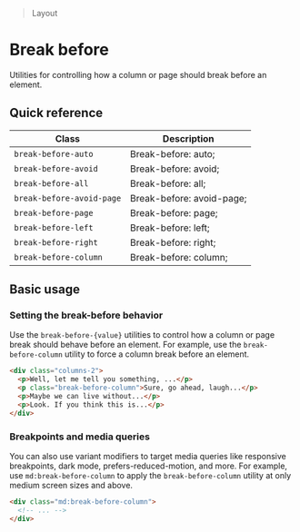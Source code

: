 > Layout

# Break before
Utilities for controlling how a column or page should break before an element.

## Quick reference

| Class                       | Description                               |
| --------------------------- | ----------------------------------------- |
| `break-before-auto`          | Break-before: auto;                        |
| `break-before-avoid`         | Break-before: avoid;                       |
| `break-before-all`           | Break-before: all;                         |
| `break-before-avoid-page`    | Break-before: avoid-page;                  |
| `break-before-page`          | Break-before: page;                        |
| `break-before-left`          | Break-before: left;                        |
| `break-before-right`         | Break-before: right;                       |
| `break-before-column`        | Break-before: column;                      |

## Basic usage
### Setting the break-before behavior
Use the `break-before-{value}` utilities to control how a column or page break should behave before an element. For example, use the `break-before-column` utility to force a column break before an element.

```html
<div class="columns-2">
  <p>Well, let me tell you something, ...</p>
  <p class="break-before-column">Sure, go ahead, laugh...</p>
  <p>Maybe we can live without...</p>
  <p>Look. If you think this is...</p>
</div>
```

### Breakpoints and media queries
You can also use variant modifiers to target media queries like responsive breakpoints, dark mode, prefers-reduced-motion, and more. For example, use `md:break-before-column` to apply the `break-before-column` utility at only medium screen sizes and above.

```html
<div class="md:break-before-column">
  <!-- ... -->
</div>
```

